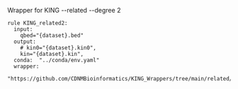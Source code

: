 Wrapper for KING --related --degree 2

```
rule KING_related2:
  input:  
    qbed="{dataset}.bed"
  output:
    # kin0="{dataset}.kin0",
    kin="{dataset}.kin",
  conda:  "../conda/env.yaml"
  wrapper:
    "https://github.com/CDNMBioinformatics/KING_Wrappers/tree/main/related/1bed/degree2"
```
